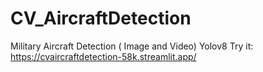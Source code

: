 # CV_AircraftDetection
Military Aircraft Detection ( Image and Video) Yolov8
Try it: https://cvaircraftdetection-58k.streamlit.app/

